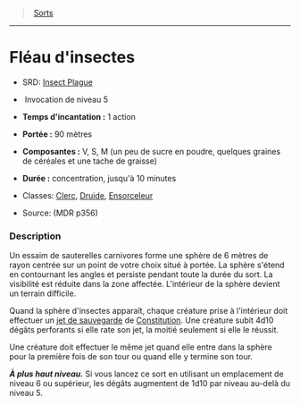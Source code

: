 ﻿---
!SpellItem
Family: SpellHD
Level: 5
Type: Invocation
CastingTime: 1 action
Range: 90 mètres
Components: V, S, M (un peu de sucre en poudre, quelques graines de céréales et une tache de graisse)
Duration: concentration, jusqu'à 10 minutes
Classes: '[Clerc](hd_cleric.md), [Druide](hd_druid.md), [Ensorceleur](hd_sorcerer.md)'
Id: spells_hd.md#fléau-dinsectes
ParentLink: spells_hd.md#sorts
Name: Fléau d'insectes
ParentName: Sorts
NameLevel: 1
AltName: '[Insect Plague](srd_spells_insect_plague.md)'
Source: (MDR p356)
Attributes:
  Name: Fléau d'insectes
  Markdown: >+
    # <!--Name-->Fléau d'insectes<!--/Name-->


    - SRD: <!--AltName-->[Insect Plague](srd_spells_insect_plague.md)<!--/AltName-->


    -  <!--Type-->Invocation<!--/Type--> de niveau <!--Level-->5<!--/Level-->


    - **Temps d'incantation :** <!--CastingTime-->1 action<!--/CastingTime-->


    - **Portée :** <!--Range-->90 mètres<!--/Range-->


    - **Composantes :** <!--Components-->V, S, M (un peu de sucre en poudre, quelques graines de céréales et une tache de graisse)<!--/Components-->


    - **Durée :** <!--Duration-->concentration, jusqu'à 10 minutes<!--/Duration-->


    - Classes: <!--Classes-->[Clerc](hd_cleric.md), [Druide](hd_druid.md), [Ensorceleur](hd_sorcerer.md)<!--/Classes-->


    - Source: <!--Source-->(MDR p356)<!--/Source-->


    ### Description


    Un essaim de sauterelles carnivores forme une sphère de 6 mètres de rayon centrée sur un point de votre choix situé à portée. La sphère s'étend en contournant les angles et persiste pendant toute la durée du sort. La visibilité est réduite dans la zone affectée. L'intérieur de la sphère devient un terrain difficile.


    Quand la sphère d'insectes apparaît, chaque créature prise à l'intérieur doit effectuer un [jet de sauvegarde](hd_abilities_jets_de_sauvegarde.md) de [Constitution](hd_abilities_constitution.md). Une créature subit 4d10 dégâts perforants si elle rate son jet, la moitié seulement si elle le réussit.


    Une créature doit effectuer le même jet quand elle entre dans la sphère pour la première fois de son tour ou quand elle y termine son tour.


    **_À plus haut niveau._** Si vous lancez ce sort en utilisant un emplacement de niveau 6 ou supérieur, les dégâts augmentent de 1d10 par niveau au-delà du niveau 5.

  AltName: '[Insect Plague](srd_spells_insect_plague.md)'
  Type: Invocation
  Level: 5
  CastingTime: 1 action
  Range: 90 mètres
  Components: V, S, M (un peu de sucre en poudre, quelques graines de céréales et une tache de graisse)
  Duration: concentration, jusqu'à 10 minutes
  Classes: '[Clerc](hd_cleric.md), [Druide](hd_druid.md), [Ensorceleur](hd_sorcerer.md)'
  Source: (MDR p356)
AttributesDictionary: >+
  Name: Fléau d'insectes

  Markdown: >+

    # <!--Name-->Fléau d'insectes<!--/Name-->





    - SRD: <!--AltName-->[Insect Plague](srd_spells_insect_plague.md)<!--/AltName-->





    -  <!--Type-->Invocation<!--/Type--> de niveau <!--Level-->5<!--/Level-->





    - **Temps d'incantation :** <!--CastingTime-->1 action<!--/CastingTime-->





    - **Portée :** <!--Range-->90 mètres<!--/Range-->





    - **Composantes :** <!--Components-->V, S, M (un peu de sucre en poudre, quelques graines de céréales et une tache de graisse)<!--/Components-->





    - **Durée :** <!--Duration-->concentration, jusqu'à 10 minutes<!--/Duration-->





    - Classes: <!--Classes-->[Clerc](hd_cleric.md), [Druide](hd_druid.md), [Ensorceleur](hd_sorcerer.md)<!--/Classes-->





    - Source: <!--Source-->(MDR p356)<!--/Source-->





    ### Description





    Un essaim de sauterelles carnivores forme une sphère de 6 mètres de rayon centrée sur un point de votre choix situé à portée. La sphère s'étend en contournant les angles et persiste pendant toute la durée du sort. La visibilité est réduite dans la zone affectée. L'intérieur de la sphère devient un terrain difficile.





    Quand la sphère d'insectes apparaît, chaque créature prise à l'intérieur doit effectuer un [jet de sauvegarde](hd_abilities_jets_de_sauvegarde.md) de [Constitution](hd_abilities_constitution.md). Une créature subit 4d10 dégâts perforants si elle rate son jet, la moitié seulement si elle le réussit.





    Une créature doit effectuer le même jet quand elle entre dans la sphère pour la première fois de son tour ou quand elle y termine son tour.





    **_À plus haut niveau._** Si vous lancez ce sort en utilisant un emplacement de niveau 6 ou supérieur, les dégâts augmentent de 1d10 par niveau au-delà du niveau 5.



  AltName: '[Insect Plague](srd_spells_insect_plague.md)'

  Type: Invocation

  Level: 5

  CastingTime: 1 action

  Range: 90 mètres

  Components: V, S, M (un peu de sucre en poudre, quelques graines de céréales et une tache de graisse)

  Duration: concentration, jusqu'à 10 minutes

  Classes: '[Clerc](hd_cleric.md), [Druide](hd_druid.md), [Ensorceleur](hd_sorcerer.md)'

  Source: (MDR p356)

---
> [Sorts](hd_spells.md)

---

# Fléau d'insectes

- SRD: [Insect Plague](srd_spells_insect_plague.md)

-  Invocation de niveau 5

- **Temps d'incantation :** 1 action

- **Portée :** 90 mètres

- **Composantes :** V, S, M (un peu de sucre en poudre, quelques graines de céréales et une tache de graisse)

- **Durée :** concentration, jusqu'à 10 minutes

- Classes: [Clerc](hd_cleric.md), [Druide](hd_druid.md), [Ensorceleur](hd_sorcerer.md)

- Source: (MDR p356)

### Description

Un essaim de sauterelles carnivores forme une sphère de 6 mètres de rayon centrée sur un point de votre choix situé à portée. La sphère s'étend en contournant les angles et persiste pendant toute la durée du sort. La visibilité est réduite dans la zone affectée. L'intérieur de la sphère devient un terrain difficile.

Quand la sphère d'insectes apparaît, chaque créature prise à l'intérieur doit effectuer un [jet de sauvegarde](hd_abilities_jets_de_sauvegarde.md) de [Constitution](hd_abilities_constitution.md). Une créature subit 4d10 dégâts perforants si elle rate son jet, la moitié seulement si elle le réussit.

Une créature doit effectuer le même jet quand elle entre dans la sphère pour la première fois de son tour ou quand elle y termine son tour.

**_À plus haut niveau._** Si vous lancez ce sort en utilisant un emplacement de niveau 6 ou supérieur, les dégâts augmentent de 1d10 par niveau au-delà du niveau 5.

